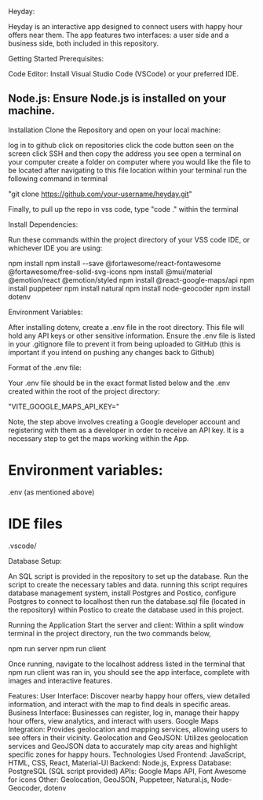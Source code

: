 Heyday:

Heyday is an interactive app designed to connect users with happy hour offers near them. The app features two interfaces: a user side and a business side, both included in this repository.

Getting Started
Prerequisites:

Code Editor: Install Visual Studio Code (VSCode) or your preferred IDE.

Node.js: Ensure Node.js is installed on your machine.
-------------------------------------------------------------------------------------------

Installation
Clone the Repository and open on your local machine:

log in to github
click on repositories
click the code button seen on the screen
click SSH and then copy the address you see
open a terminal on your computer
create a folder on computer where you would like the file to be located
after navigating to this file location within your terminal run the following command in terminal

"git clone https://github.com/your-username/heyday.git"

Finally, to pull up the repo in vss code, type "code ." within the terminal

Install Dependencies:

Run these commands within the project directory of your VSS code IDE, or whichever IDE you are using:

npm install
npm install --save @fortawesome/react-fontawesome @fortawesome/free-solid-svg-icons
npm install @mui/material @emotion/react @emotion/styled
npm install @react-google-maps/api
npm install puppeteer
npm install natural
npm install node-geocoder
npm install dotenv


Environment Variables:

After installing dotenv, create a .env file in the root directory. This file will hold any API keys or other sensitive information. Ensure the .env file is listed in your .gitignore file to prevent it from being uploaded to GitHub (this is important if you intend on pushing any changes back to Github)

Format of the .env file:

Your .env file should be in the exact format listed below and the .env created within the root of the project directory:

"VITE_GOOGLE_MAPS_API_KEY=<enter-your-google-api-key-here>"

Note, the step above involves creating a Google developer account and registering with them as a developer in order to receive an API key.
It is a necessary step to get the maps working within the App.

# Environment variables:
.env (as mentioned above)


# IDE files
.vscode/

Database Setup:

An SQL script is provided in the repository to set up the database. Run the script to create the necessary tables and data.
running this script requires database management system, install Postgres and Postico, configure Postgres to connect to localhost
then run the database.sql file (located in the repository) within Postico to create the database used in this project.

Running the Application
Start the server and client:
Within a split window terminal in the project directory, run the two commands below,

npm run server
npm run client

Once running, navigate to the localhost address listed in the terminal that npm run client was ran in,  you should see the app interface, complete with images and interactive features.

Features:
User Interface: Discover nearby happy hour offers, view detailed information, and interact with the map to find deals in specific areas.
Business Interface: Businesses can register, log in, manage their happy hour offers, view analytics, and interact with users.
Google Maps Integration: Provides geolocation and mapping services, allowing users to see offers in their vicinity.
Geolocation and GeoJSON: Utilizes geolocation services and GeoJSON data to accurately map city areas and highlight specific zones for happy hours.
Technologies Used
Frontend: JavaScript, HTML, CSS, React, Material-UI
Backend: Node.js, Express
Database: PostgreSQL (SQL script provided)
APIs: Google Maps API, Font Awesome for icons
Other: Geolocation, GeoJSON, Puppeteer, Natural.js, Node-Geocoder, dotenv

